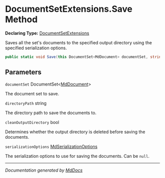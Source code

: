 # DocumentSetExtensions.Save Method

**Declaring Type:** [DocumentSetExtensions](../index.md)

Saves all the set's documents to the specified output directory using the specified serialization options.

```csharp
public static void Save(this DocumentSet<MdDocument> documentSet, string directoryPath, bool cleanOutputDirectory, MdSerializationOptions serializationOptions);
```

## Parameters

`documentSet`  DocumentSet\<[MdDocument](../../MdDocument/index.md)\>

The document set to save.

`directoryPath`  string

The directory path to save the documents to.

`cleanOutputDirectory`  bool

Determines whether the output directory is deleted before saving the documents.

`serializationOptions`  [MdSerializationOptions](../../MdSerializationOptions/index.md)

The serialization options to use for saving the documents. Can be `null`.

___

*Documentation generated by [MdDocs](https://github.com/ap0llo/mddocs)*
